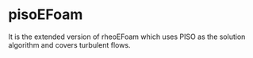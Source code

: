 # pisoEFoam
 It is the extended version of rheoEFoam which uses PISO as the solution algorithm and covers turbulent flows.
